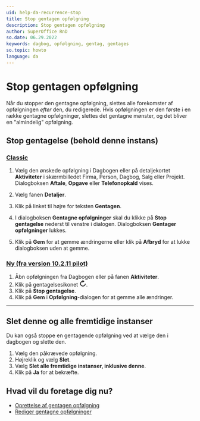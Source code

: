 ```yaml
---
uid: help-da-recurrence-stop
title: Stop gentagen opfølgning
description: Stop gentagen opfølgning
author: SuperOffice RnD
so.date: 06.29.2022
keywords: dagbog, opfølgning, gentag, gentages
so.topic: howto
language: da
---
```


# Stop gentagen opfølgning

Når du stopper den gentagne opfølgning, slettes alle forekomster af opfølgningen *efter* den, du redigerede. Hvis opfølgningen er den første i en række gentagne opfølgninger, slettes det gentagne mønster, og det bliver en "almindelig" opfølgning.

## Stop gentagelse (behold denne instans)

<!-- markdownlint-disable MD051 -->
### [Classic](#tab/fields-old)

1. Vælg den ønskede opfølgning i Dagbogen eller på detaljekortet **Aktiviteter** i skærmbilledet Firma, Person, Dagbog, Salg eller Projekt. Dialogboksen **Aftale**, **Opgave** eller **Telefonopkald** vises.

2. Vælg fanen **Detaljer**.

3. Klik på linket til højre for teksten **Gentagen**.

4. I dialogboksen **Gentagne opfølgninger** skal du klikke på **Stop gentagelse** nederst til venstre i dialogen. Dialogboksen **Gentager opfølgninger** lukkes.

5. Klik på **Gem** for at gemme ændringerne eller klik på **Afbryd** for at lukke dialogboksen uden at gemme.

### [Ny (fra version 10.2.11 pilot)](#tab/fields-new)

1. Åbn opfølgningen fra Dagbogen eller på fanen **Aktiviteter**.
1. Klik på gentagelsesikonet ![ikon][img1].
1. Klik på **Stop gentagelse**.
1. Klik på **Gem** i **Opfølgning**-dialogen for at gemme alle ændringer.

***
<!-- markdownlint-restore -->

## Slet denne og alle fremtidige instanser

Du kan også stoppe en gentagende opfølgning ved at vælge den i dagbogen og slette den.

1. Vælg den påkrævede opfølgning.
2. Højreklik og vælg **Slet**.
3. Vælg **Slet alle fremtidige instanser, inklusive denne**.
4. Klik på **Ja** for at bekræfte.

## Hvad vil du foretage dig nu?

* [Oprettelse af gentagen opfølgning][1]
* [Rediger gentagne opfølgninger][2]

<!-- Referenced links -->
[1]: create.md
[2]: ../edit-follow-up.md#repeat

<!-- Referenced images -->
[img1]: ../../../../../common/icons/refresh-icon.png
